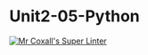# Unit2-05-Python
[![Mr Coxall's Super Linter](https://github.com/ICS3U-Programming-Kent-Gatera/Unit2-05-Python/workflows/Mr%20Coxall's%20Super%20Linter/badge.svg)](https://github.com/ICS3U-Programming-Kent-Gatera/Unit2-05-Python/actions/)
